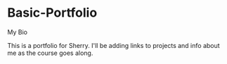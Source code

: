 # Basic-Portfolio
My Bio

This is a portfolio for Sherry. I'll be adding links to projects and info about me as the course goes along.
